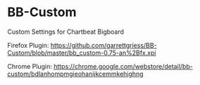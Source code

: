 # BB-Custom

Custom Settings for Chartbeat Bigboard

Firefox Plugin: https://github.com/garrettgriess/BB-Custom/blob/master/bb_custom-0.75-an%2Bfx.xpi

Chrome Plugin: https://chrome.google.com/webstore/detail/bb-custom/bdlanhompmgieohanijkcemmkehighng
